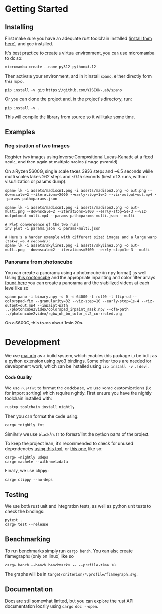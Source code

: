 # Getting Started

## Installing

First make sure you have an adequate rust toolchain installed ([install from here](https://rustup.rs/)), and gcc installed. 

It's best practice to create a virtual environment, you can use micromamba to do so: 
```shell
micromamba create --name py312 python=3.12
```

Then activate your environment, and in it install `spano`, either directly form this repo:
```shell
pip install -v git+https://github.com/WISION-Lab/spano
```

Or you can clone the project and, in the project's directory, run:
```shell 
pip install -v .
```

This will compile the library from source so it will take some time. 

## Examples

### Registration of two images

Register two images using Inverse Compositional Lucas-Kanade at a fixed scale, and then again at multiple scales (image pyramid). 

On a Ryzen 5600G, single scale takes 3956 steps and ~6.5 seconds while multi scales takes 262 steps and ~0.15 seconds (best of 3 runs, without visualization or params dump).

```shell
spano lk -i assets/madison1.png -i assets/madison2.png -o out.png --downscale=2 --iterations=5000 --early-stop=1e-3 --viz-output=out.mp4 --params-path=params.json

spano lk -i assets/madison1.png -i assets/madison2.png -o out-multi.png --downscale=2 --iterations=5000 --early-stop=5e-3 --viz-output=out-multi.mp4 --params-path=params-multi.json --multi

# Plot convergence of the two runs
inv plot -i params.json -i params-multi.json

# Here's a harder example with different sized images and a large warp (takes ~6.4 seconds):
spano lk -i assets/skyline1.png -i assets/skyline2.png -o out-multi.png --downscale=2 --iterations=5000 --early-stop=1e-3 --multi
```

### Panorama from photoncube

You can create a panorama using a photoncube (in npy format) as well. Using [this photoncube](https://drive.google.com/file/d/1rTTD6wBLveElNyb_xNtfgPw3trQCY9tN/view?usp=sharing) and the appropriate inpainting and color filter arrays [found here](https://github.com/WISION-Lab/photoncube2video) you can create a panorama and the stabilized videos at each level like so:
```shell
spano pano -i binary.npy -s 0 -e 64000 -t rot90 -t flip-ud --colorspad-fix --granularity=32 --viz-step=10 --early-stop=1e-4 --viz-output=out.mp4 --inpaint-path ../photoncube2video/colorspad_inpaint_mask.npy --cfa-path ../photoncube2video/rgbw_oh_bn_color_ss2_corrected.png
```
On a 5600G, this takes about 1min 20s. 


# Development

We use [maturin](https://www.maturin.rs/) as a build system, which enables this package to be built as a python extension using [pyo3](https://pyo3.rs) bindings. Some other tools are needed for development work, which can be installed using `pip install -v .[dev]`.

#### Code Quality

We use `rustfmt` to format the codebase, we use some customizations (i.e for import sorting) which require nightly. First ensure you have the nightly toolchain installed with:
```shell
rustup toolchain install nightly
```

Then you can format the code using:

```shell
cargo +nightly fmt 
```

Similarly we use `black`/`ruff` to format/lint the python parts of the project. 


To keep the project lean, it's recommended to check for unused dependencies [using this tool](https://github.com/est31/cargo-udeps), or [this one](https://github.com/bnjbvr/cargo-machete), like so: 

```shell
cargo +nightly udeps
cargo machete --with-metadata
```

Finally, we use clippy:
```shell
cargo clippy --no-deps
```

## Testing
We use both rust unit and integration tests, as well as python unit tests to check the bindings:
```shell
pytest . 
cargo test --release 
```

## Benchmarking

To run benchmarks simply run `cargo bench`. You can also create flamegraphs (only on linux) like so:
```shell
cargo bench --bench benchmarks -- --profile-time 10
```

The graphs will be in `target/criterion/*/profile/flamegraph.svg`.

## Documentation
Docs are still somewhat limited, but you can explore the rust API documentation locally using `cargo doc --open`.
